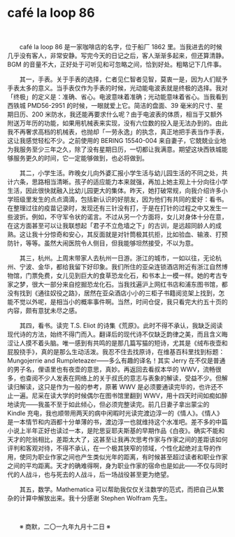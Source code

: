 # café la loop 86

&emsp;&emsp;

&emsp;&emsp;café la loop 86 是一家咖啡店的名字，位于船厂 1862 里。当我进去的时候几乎没有客人，非常安静。写完今天的日记之后，客人渐渐多起来，但还算清静。BGM 的音量不大，正好处于可听见和可忽略之间，恰到好处。粗略记下几件事。

&emsp;&emsp;其一，手表。关于手表的选择，仁者见仁智者见智，莫衷一是，因为人们赋予手表太多的意义。当手表仅作为手表的时候，光动能电波表就是终极的选择。我对「终极」的定义是：准确、省心。电波意味着准确；光动能意味着省心。当我看到西铁城 PMD56-2951 的时候，一眼就爱上它。简洁的盘面、39 毫米的尺寸、星期日历、200 米防水，我还能再要求什么呢？由于电波表的体质，相当于又额外附送万年历的功能，如果用机械表来实现，没有六位数的投入是无法办到的。由此我不再奢求高档的机械表，也抛却「一劳永逸」的执念，真正地把手表当作手表，这让我感觉轻松不少。之前使用的 BERING 15540-004 来自妻子，它兢兢业业地为我服务至少三年之久，除了没有星期日历，一切都让我满意。期望这块西铁城能够服务更久的时间，它一定能够做到，也必将做到。

&emsp;&emsp;其二，小学生活。昨晚女儿向外婆汇报小学生活与幼儿园生活的不同之处，共计六条，思路相当清晰。孩子的适应能力本来就强，再加上她主观上十分向往小学生活，因此很快就融入比幼儿园更大的集体。昨天，她打破常规，向我介绍许多小学班级里发生的点点滴滴，包括新认识的好朋友，因为他们有共同的爱好：看书。在整理过往的疫苗记录时，发现还有三针没有打，于是在打针的过程之中又发生一些波折。例如，不守军令状的诺言。不过从另一个方面将，女儿对身体十分在意，在这方面甚至可以让我联想起「君子不立危墙之下」的古训，是远超同龄人的成熟。这让我十分惊奇和安心，其反面就是对针筒极其抗拒，比如验血、输液、打预防针，等等。虽然大闹医院令人侧目，但我能够坦然接受，不以为意。

&emsp;&emsp;其三，杭州。上周末带家人去杭州一日游。浙江的城市，一如以往，无论杭州、宁波、金华，都给我留下好印象。我们所住的亚朵连锁酒店附近有浙江自然博物馆，门票免费，女儿见到巨大的食草恐龙化石，和书本上一模一样。她的考古专家之梦，很大一部分来自挖掘恐龙化石。当我找遍沪上网红书店和浦东图书馆，都没有找到《通往奴役之路》，居然在亚朵酒店小小的三柜子书籍阅览架上找到，怎能不觉以外呢，是相当小的概率事件啊。当然，时间仓促，我只看完大约五十页的内容，颇有意犹未尽之感。

&emsp;&emsp;其四，看书。读完 T.S. Eliot 的诗集《荒原》。此时不得不承认，我缺乏阅读现代诗的方法，始终不得门而入。翻译后的现代诗不仅缺乏韵律之美，而且含义晦涩让人摸不着头脑。唯一感到有共鸣的是那几篇写猫的短诗，尤其是《绒布夜壶和屁股挠手》，真的是那么生动活泼。我忍不住去找原诗，在维基百科里找到标题：Mungojerrie and Rumpleteazer——多么有趣的译名！其实 Jerry 在不仅是普通的男子名，俚语里也有夜壶的意思，真妙。再返回去看叔本华的 WWV，流畅很多，也查阅不少人发表在网络上的关于叔氏的意志与表象的解读，受益不少。但解读归解读，这只是作为一般的参考，原著 WWV 是必须要通读完毕的，也许还不止一遍。尼采在读大学的时候偶尔在图书馆里翻到 WWV，用十四天时间如痴如醉地读完——我虽不至于如此倾心，但必须完整读完。前几日妻子拿出蒙尘的 Kindle 充电，我也顺带用两天的病中闲暇时光读完渡边淳一的《情人》。《情人》是一本情节和内涵都十分单薄的书，渡边淳一也就维持这个水准吧。差不多的中篇小说上半年正好也读过一本，是陀思妥耶夫斯基的早期作品《白夜》。确实不能和天才的陀翁相比，差距太大了，这甚至让我再次思考作家与作家之间的差距该如何评判和客观对待，不得不承认，在一个极其狭窄的领域，个性化起绝对主导的作用，使同为职业作家之间也产生类似光年的距离，有时候甚至超过读者和职业作家之间的平均距离。天才的确难得啊，身为职业作家的宿命也是如此——不仅与同时代的人战斗，也与死去的人战斗，后一场战役甚至更为绝望。

&emsp;&emsp;其五，数学。Mathematica 可以帮助我仅仅关注数学的范式，而把自己从繁杂的计算中解放出来。我十分感谢 Stephen Wolfram 先生。

&emsp;&emsp;

&emsp;&emsp;※ 商默，二〇一九年九月十二日 ※